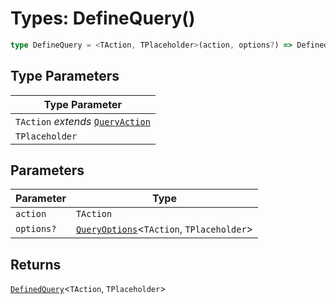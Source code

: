 # Types: DefineQuery()

```ts
type DefineQuery = <TAction, TPlaceholder>(action, options?) => DefinedQuery<TAction, TPlaceholder>;
```

## Type Parameters

| Type Parameter |
| ------ |
| `TAction` *extends* [`QueryAction`](QueryAction.md) |
| `TPlaceholder` |

## Parameters

| Parameter | Type |
| ------ | ------ |
| `action` | `TAction` |
| `options?` | [`QueryOptions`](QueryOptions.md)\<`TAction`, `TPlaceholder`\> |

## Returns

[`DefinedQuery`](DefinedQuery.md)\<`TAction`, `TPlaceholder`\>
